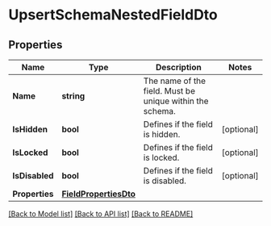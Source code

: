 # UpsertSchemaNestedFieldDto

## Properties

Name | Type | Description | Notes
------------ | ------------- | ------------- | -------------
**Name** | **string** | The name of the field. Must be unique within the schema. | 
**IsHidden** | **bool** | Defines if the field is hidden. | [optional] 
**IsLocked** | **bool** | Defines if the field is locked. | [optional] 
**IsDisabled** | **bool** | Defines if the field is disabled. | [optional] 
**Properties** | [**FieldPropertiesDto**](FieldPropertiesDto.md) |  | 

[[Back to Model list]](../README.md#documentation-for-models) [[Back to API list]](../README.md#documentation-for-api-endpoints) [[Back to README]](../README.md)


